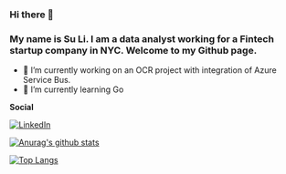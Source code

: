 ### Hi there 👋 
### My name is Su Li. I am a data analyst working for a Fintech startup company in NYC. Welcome to my Github page. 
- 🔭 I’m currently working on an OCR project with integration of Azure Service Bus. 
- 🌱 I’m currently learning Go

__Social__

[![LinkedIn](https://img.shields.io/twitter/url?color=%230072b1&label=connect&logo=linkedin&logoColor=%230072b1&style=flat-square&url=http://linkedin.com/in/su-li-5533552b)](http://linkedin.com/in/su-li-5533552b)

[![Anurag's github stats](https://github-readme-stats.vercel.app/api?username=liamsuma&count_private=true&show_icons=true&theme=nord)](https://github.com/anuraghazra/github-readme-stats) 

[![Top Langs](https://github-readme-stats.vercel.app/api/top-langs/?username=liamsuma&layout=compact&show_icons=true&theme=nord)](https://github.com/anuraghazra/github-readme-stats)


<!--
**liamsuma/liamsuma** is a ✨ _special_ ✨ repository because its `README.md` (this file) appears on your GitHub profile.

Here are some ideas to get you started:

- 🔭 I’m currently working on ...
- 🌱 I’m currently learning ...
- 👯 I’m looking to collaborate on ...
- 🤔 I’m looking for help with ...
- 💬 Ask me about ...
- 📫 How to reach me: ...
- 😄 Pronouns: ...
- ⚡ Fun fact: ...
-->
